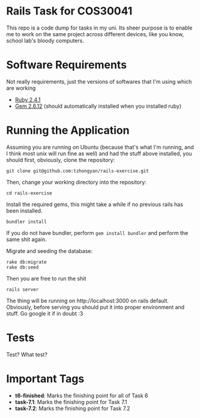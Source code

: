 # Rails Task for COS30041 
This repo is a code dump for tasks in my uni. Its sheer purpose is to enable me to work on the same project across different devices, like you know, school lab's bloody computers.

# Software Requirements
Not really requirements, just the versions of softwares that I'm using which are working

* [Ruby 2.4.1](https://www.ruby-lang.org/en/downloads/)
* [Gem 2.6.12](https://rubygems.org/pages/download) (should automatically installed when you installed ruby)

# Running the Application
Assuming you are running on Ubuntu (because that's what I'm running, and I think most unix will run fine as well) and had the stuff above installed, you should first, obviously, clone the repository:
```
git clone git@github.com:tzhongyan/rails-exercise.git
```

Then, change your working directory into the repository:
```
cd rails-exercise
```

Install the required gems, this might take a while if no previous rails has been installed.
```
bundler install
```
If you do not have bundler, perform `gem install bundler` and perform the same shit again.

Migrate and seeding the database:
```
rake db:migrate
rake db:seed
```

Then you are free to run the shit
```
rails server
```

The thing will be running on http://localhost:3000 on rails default. Obviously, before serving you should put it into proper environment and stuff. Go google it if in doubt :3

# Tests
Test? What test?

# Important Tags
- **t6-finished**: Marks the finishing point for all of Task 6
- **task-7.1**: Marks the finishing point for Task 7.1
- **task-7.2**: Marks the finishing point for Task 7.2
